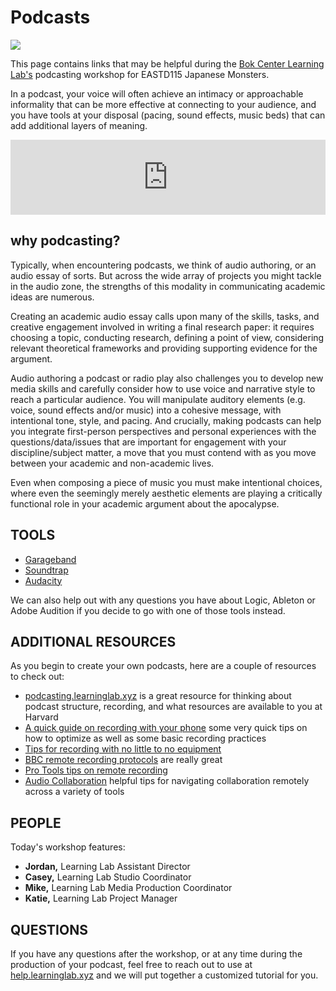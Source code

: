 # Podcasts

![](https://www.prnewsonline.com/wp-content/uploads/2019/08/shutterstock_163052525-730x342.jpg)

This page contains links that may be helpful during the [Bok Center Learning Lab's](https://bokcenter.harvard.edu/learning-lab) podcasting workshop for EASTD115 Japanese Monsters.


In a podcast, your voice will often achieve an intimacy or approachable informality that can be more effective at connecting to your audience, and you have tools at your disposal (pacing, sound effects, music beds) that can add additional layers of meaning.


<iframe style="border: 0; width: 100%; height: 120px;" src="https://bandcamp.com/EmbeddedPlayer/track=1153216794/size=large/bgcol=ffffff/linkcol=0687f5/tracklist=false/artwork=small/transparent=true/" seamless><a href="https://boklearninglab.bandcamp.com/track/the-discipline-of-the-yokai">The Discipline of the Yokai by Learning Lab</a></iframe>

## why podcasting?

Typically, when encountering podcasts, we think of audio authoring, or an audio essay of sorts. But across the wide array of projects you might tackle in the audio zone, the strengths of this modality in communicating academic ideas are numerous.  

Creating an academic audio essay calls upon many of the skills, tasks, and creative engagement involved in writing a final research paper: it requires choosing a topic, conducting research, defining a point of view, considering relevant theoretical frameworks and providing supporting evidence for the argument.

Audio authoring a podcast or radio play also challenges you to develop new media skills and carefully consider how to use voice and narrative style to reach a particular audience. You will manipulate auditory elements (e.g. voice, sound effects and/or music) into a cohesive message, with intentional tone, style, and pacing. And crucially, making podcasts can help you integrate first-person perspectives and personal experiences with the questions/data/issues that are important for engagement with your discipline/subject matter, a move that you must contend with as you move between your academic and non-academic lives.

Even when composing a piece of music you must make intentional choices, where even the seemingly merely aesthetic elements are playing a critically functional role in your academic argument about the apocalypse.


## TOOLS

* [Garageband](http://resources.learninglab.xyz/simple/projects/gened1001/garageband)
* [Soundtrap](http://resources.learninglab.xyz/simple/projects/gened1001/soundtrap)
* [Audacity](http://resources.learninglab.xyz/simple/projects/gened1001/audacity)

We can also help out with any questions you have about Logic, Ableton or Adobe Audition if you decide to go with one of those tools instead.

## ADDITIONAL RESOURCES
As you begin to create your own podcasts, here are a couple of resources to check out:
* [podcasting.learninglab.xyz](http://podcasting.learninglab.xyz) is a great resource for thinking about podcast structure, recording, and what resources are available to you at Harvard
* [A quick guide on recording with your phone](https://sites.google.com/g.harvard.edu/ll-podcasting/recording?authuser=0) some very quick tips on how to optimize as well as some basic recording practices
* [Tips for recording with no little to no equipment](http://resources.learninglab.xyz/simple/labs/audio-lab/recording)
* [BBC remote recording protocols](https://www.bbc.com/news/business-26256502) are really great
* [Pro Tools tips on remote recording](https://www.pro-tools-expert.com/production-expert-1/2020/3/31/case-study-how-to-remote-record-during-the-covid-19-lockdown)
* [Audio Collaboration](http://resources.learninglab.xyz/simple/projects/gened1042/audio-collaboration) helpful tips for navigating collaboration remotely across a variety of tools


## PEOPLE
Today's workshop features:
- **Jordan,** Learning Lab Assistant Director
- **Casey,** Learning Lab Studio Coordinator
- **Mike,** Learning Lab Media Production Coordinator
- **Katie,** Learning Lab Project Manager

## QUESTIONS
If you have any questions after the workshop, or at any time during the production of your podcast, feel free to reach out to use at [help.learninglab.xyz](http://help.learninglab.xyz) and we will put together a customized tutorial for you.
